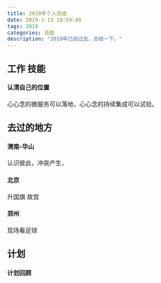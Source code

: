 ```yaml
---
title: 2019年个人总结
date: 2019-1-13 19:59:49
tags: 2019
categories: 总结
description: "2019年已经过去，总结一下。"
---
```



## 工作 技能

#### 认清自己的位置

心心念的微服务可以落地，心心念的持续集成可以试验。

#### 



## 去过的地方

#### 渭南-华山

认识彼此，冲突产生，

#### 北京

升国旗
故宫

#### 郑州


现场看足球

## 计划

#### 计划回顾


